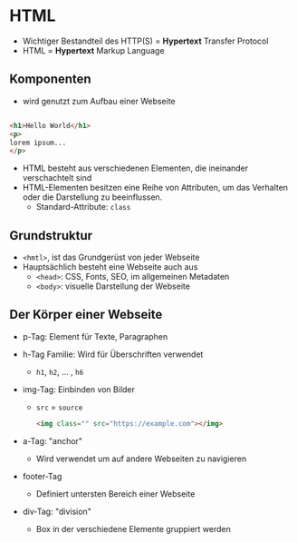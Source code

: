 # HTML

- Wichtiger Bestandteil des HTTP(S) = **Hypertext** Transfer Protocol
- HTML = **Hypertext** Markup Language

## Komponenten

- wird genutzt zum Aufbau einer Webseite

```html

<h1>Hello World</h1>
<p>
lorem ipsum...
</p>

```

- HTML besteht aus verschiedenen Elementen, die ineinander verschachtelt sind
- HTML-Elementen besitzen eine Reihe von Attributen, um das Verhalten oder die Darstellung zu beeinflussen.
  - Standard-Attribute: `class`

## Grundstruktur

- `<hmtl>`, ist das Grundgerüst von jeder Webseite
- Hauptsächlich besteht eine Webseite auch aus
  - `<head>`: CSS, Fonts, SEO, im allgemeinen Metadaten
  - `<body>`: visuelle Darstellung der Webseite

## Der Körper einer Webseite

- p-Tag: Element für Texte, Paragraphen
- h-Tag Familie: Wird für Überschriften verwendet
  - `h1`, `h2`, ... , `h6`
- img-Tag: Einbinden von Bilder
  - `src` = `source`

    ```html
    <img class="" src="https://example.com"></img>
    ```

- a-Tag: "anchor"
  - Wird verwendet um auf andere Webseiten zu navigieren
- footer-Tag
  - Definiert untersten Bereich einer Webseite
- div-Tag: "division"
  - Box in der verschiedene Elemente gruppiert werden

